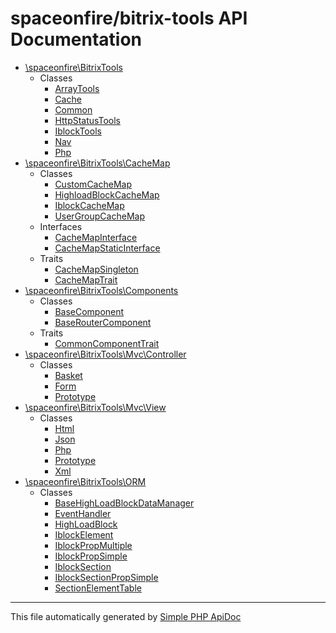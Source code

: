 # spaceonfire/bitrix-tools API Documentation

-   [\spaceonfire\BitrixTools](./spaceonfire/BitrixTools)
    -   Classes
        -   [ArrayTools](./spaceonfire/BitrixTools/ArrayTools.md)
        -   [Cache](./spaceonfire/BitrixTools/Cache.md)
        -   [Common](./spaceonfire/BitrixTools/Common.md)
        -   [HttpStatusTools](./spaceonfire/BitrixTools/HttpStatusTools.md)
        -   [IblockTools](./spaceonfire/BitrixTools/IblockTools.md)
        -   [Nav](./spaceonfire/BitrixTools/Nav.md)
        -   [Php](./spaceonfire/BitrixTools/Php.md)
-   [\spaceonfire\BitrixTools\CacheMap](./spaceonfire/BitrixTools/CacheMap)
    -   Classes
        -   [CustomCacheMap](./spaceonfire/BitrixTools/CacheMap/CustomCacheMap.md)
        -   [HighloadBlockCacheMap](./spaceonfire/BitrixTools/CacheMap/HighloadBlockCacheMap.md)
        -   [IblockCacheMap](./spaceonfire/BitrixTools/CacheMap/IblockCacheMap.md)
        -   [UserGroupCacheMap](./spaceonfire/BitrixTools/CacheMap/UserGroupCacheMap.md)
    -   Interfaces
        -   [CacheMapInterface](./spaceonfire/BitrixTools/CacheMap/CacheMapInterface.md)
        -   [CacheMapStaticInterface](./spaceonfire/BitrixTools/CacheMap/CacheMapStaticInterface.md)
    -   Traits
        -   [CacheMapSingleton](./spaceonfire/BitrixTools/CacheMap/CacheMapSingleton.md)
        -   [CacheMapTrait](./spaceonfire/BitrixTools/CacheMap/CacheMapTrait.md)
-   [\spaceonfire\BitrixTools\Components](./spaceonfire/BitrixTools/Components)
    -   Classes
        -   [BaseComponent](./spaceonfire/BitrixTools/Components/BaseComponent.md)
        -   [BaseRouterComponent](./spaceonfire/BitrixTools/Components/BaseRouterComponent.md)
    -   Traits
        -   [CommonComponentTrait](./spaceonfire/BitrixTools/Components/CommonComponentTrait.md)
-   [\spaceonfire\BitrixTools\Mvc\Controller](./spaceonfire/BitrixTools/Mvc/Controller)
    -   Classes
        -   [Basket](./spaceonfire/BitrixTools/Mvc/Controller/Basket.md)
        -   [Form](./spaceonfire/BitrixTools/Mvc/Controller/Form.md)
        -   [Prototype](./spaceonfire/BitrixTools/Mvc/Controller/Prototype.md)
-   [\spaceonfire\BitrixTools\Mvc\View](./spaceonfire/BitrixTools/Mvc/View)
    -   Classes
        -   [Html](./spaceonfire/BitrixTools/Mvc/View/Html.md)
        -   [Json](./spaceonfire/BitrixTools/Mvc/View/Json.md)
        -   [Php](./spaceonfire/BitrixTools/Mvc/View/Php.md)
        -   [Prototype](./spaceonfire/BitrixTools/Mvc/View/Prototype.md)
        -   [Xml](./spaceonfire/BitrixTools/Mvc/View/Xml.md)
-   [\spaceonfire\BitrixTools\ORM](./spaceonfire/BitrixTools/ORM)
    -   Classes
        -   [BaseHighLoadBlockDataManager](./spaceonfire/BitrixTools/ORM/BaseHighLoadBlockDataManager.md)
        -   [EventHandler](./spaceonfire/BitrixTools/ORM/EventHandler.md)
        -   [HighLoadBlock](./spaceonfire/BitrixTools/ORM/HighLoadBlock.md)
        -   [IblockElement](./spaceonfire/BitrixTools/ORM/IblockElement.md)
        -   [IblockPropMultiple](./spaceonfire/BitrixTools/ORM/IblockPropMultiple.md)
        -   [IblockPropSimple](./spaceonfire/BitrixTools/ORM/IblockPropSimple.md)
        -   [IblockSection](./spaceonfire/BitrixTools/ORM/IblockSection.md)
        -   [IblockSectionPropSimple](./spaceonfire/BitrixTools/ORM/IblockSectionPropSimple.md)
        -   [SectionElementTable](./spaceonfire/BitrixTools/ORM/SectionElementTable.md)

---

This file automatically generated by [Simple PHP ApiDoc](https://github.com/spaceonfire/simple-php-apidoc)
